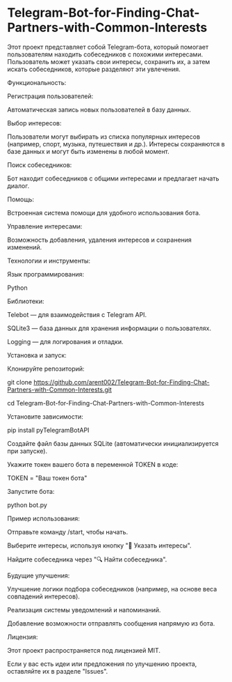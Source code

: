 # Telegram-Bot-for-Finding-Chat-Partners-with-Common-Interests
Этот проект представляет собой Telegram-бота, который помогает пользователям находить собеседников с похожими интересами. Пользователь может указать свои интересы, сохранить их, а затем искать собеседников, которые разделяют эти увлечения.

Функциональность:

Регистрация пользователей:

Автоматическая запись новых пользователей в базу данных.

Выбор интересов:

Пользователи могут выбирать из списка популярных интересов (например, спорт, музыка, путешествия и др.).
Интересы сохраняются в базе данных и могут быть изменены в любой момент.

Поиск собеседников:

Бот находит собеседников с общими интересами и предлагает начать диалог.

Помощь:

Встроенная система помощи для удобного использования бота.

Управление интересами:

Возможность добавления, удаления интересов и сохранения изменений.

Технологии и инструменты:

Язык программирования: 

Python

Библиотеки:

Telebot — для взаимодействия с Telegram API.

SQLite3 — база данных для хранения информации о пользователях.

Logging — для логирования и отладки.

Установка и запуск:

Клонируйте репозиторий:

git clone https://github.com/arent002/Telegram-Bot-for-Finding-Chat-Partners-with-Common-Interests.git

cd Telegram-Bot-for-Finding-Chat-Partners-with-Common-Interests

Установите зависимости:

pip install pyTelegramBotAPI

Создайте файл базы данных SQLite (автоматически инициализируется при запуске).

Укажите токен вашего бота в переменной TOKEN в коде:

TOKEN = "Ваш токен бота"

Запустите бота:

python bot.py

Пример использования:

Отправьте команду /start, чтобы начать.

Выберите интересы, используя кнопку "🎯 Указать интересы".

Найдите собеседника через "🔍 Найти собеседника".

Будущие улучшения:

Улучшение логики подбора собеседников (например, на основе веса совпадений интересов).

Реализация системы уведомлений и напоминаний.

Добавление возможности отправлять сообщения напрямую из бота.

Лицензия:

Этот проект распространяется под лицензией MIT.

Если у вас есть идеи или предложения по улучшению проекта, оставляйте их в разделе "Issues".
